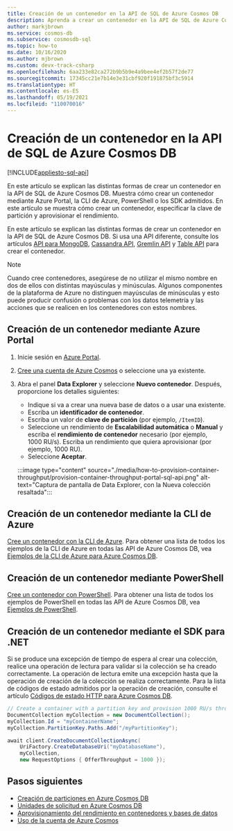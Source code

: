 ```yaml
---
title: Creación de un contenedor en la API de SQL de Azure Cosmos DB
description: Aprenda a crear un contenedor en la API de SQL de Azure Cosmos DB mediante Azure Portal, .NET, Java, Python, Node.js y otros SDK.
author: markjbrown
ms.service: cosmos-db
ms.subservice: cosmosdb-sql
ms.topic: how-to
ms.date: 10/16/2020
ms.author: mjbrown
ms.custom: devx-track-csharp
ms.openlocfilehash: 6aa233e82ca272b9b5b9e4a9bee4ef2b57f2de77
ms.sourcegitcommit: 17345cc21e7b14e3e31cbf920f191875bf3c5914
ms.translationtype: HT
ms.contentlocale: es-ES
ms.lasthandoff: 05/19/2021
ms.locfileid: "110070016"
---
```

# <a name="create-a-container-in-azure-cosmos-db-sql-api"></a>Creación de un contenedor en la API de SQL de Azure Cosmos DB
[!INCLUDE[appliesto-sql-api](includes/appliesto-sql-api.md)]

En este artículo se explican las distintas formas de crear un contenedor en la API de SQL de Azure Cosmos DB. Muestra cómo crear un contenedor mediante Azure Portal, la CLI de Azure, PowerShell o los SDK admitidos. En este artículo se muestra cómo crear un contenedor, especificar la clave de partición y aprovisionar el rendimiento.

En este artículo se explican las distintas formas de crear un contenedor en la API de SQL de Azure Cosmos DB. Si usa una API diferente, consulte los artículos [API para MongoDB](how-to-create-container-mongodb.md), [Cassandra API](how-to-create-container-cassandra.md), [Gremlin API](how-to-create-container-gremlin.md) y [Table API](how-to-create-container-table.md) para crear el contenedor.

> [!NOTE]
> Cuando cree contenedores, asegúrese de no utilizar el mismo nombre en dos de ellos con distintas mayúsculas y minúsculas. Algunos componentes de la plataforma de Azure no distinguen mayúsculas de minúsculas y esto puede producir confusión o problemas con los datos telemetría y las acciones que se realicen en los contenedores con estos nombres.

## <a name="create-a-container-using-azure-portal"></a><a id="portal-sql"></a>Creación de un contenedor mediante Azure Portal

1. Inicie sesión en [Azure Portal](https://portal.azure.com/).

1. [Cree una cuenta de Azure Cosmos](create-sql-api-dotnet.md#create-account) o seleccione una ya existente.

1. Abra el panel **Data Explorer** y seleccione **Nuevo contenedor**. Después, proporcione los detalles siguientes:

   * Indique si va a crear una nueva base de datos o a usar una existente.
   * Escriba un **identificador de contenedor**.
   * Escriba un valor de **clave de partición** (por ejemplo, `/ItemID`).
   * Seleccione un rendimiento de **Escalabilidad automática** o **Manual** y escriba el **rendimiento de contenedor** necesario (por ejemplo, 1000 RU/s). Escriba un rendimiento que quiera aprovisionar (por ejemplo, 1000 RU).
   * Seleccione **Aceptar**.

    :::image type="content" source="./media/how-to-provision-container-throughput/provision-container-throughput-portal-sql-api.png" alt-text="Captura de pantalla de Data Explorer, con la Nueva colección resaltada":::

## <a name="create-a-container-using-azure-cli"></a><a id="cli-sql"></a> Creación de un contenedor mediante la CLI de Azure

[Cree un contenedor con la CLI de Azure](manage-with-cli.md#create-a-container). Para obtener una lista de todos los ejemplos de la CLI de Azure en todas las API de Azure Cosmos DB, vea [Ejemplos de la CLI de Azure para Azure Cosmos DB](cli-samples.md).

## <a name="create-a-container-using-powershell"></a>Creación de un contenedor mediante PowerShell

[Cree un contenedor con PowerShell](manage-with-powershell.md#create-container). Para obtener una lista de todos los ejemplos de PowerShell en todas las API de Azure Cosmos DB, vea [Ejemplos de PowerShell](powershell-samples.md).

## <a name="create-a-container-using-net-sdk"></a><a id="dotnet-sql"></a>Creación de un contenedor mediante el SDK para .NET

Si se produce una excepción de tiempo de espera al crear una colección, realice una operación de lectura para validar si la colección se ha creado correctamente. La operación de lectura emite una excepción hasta que la operación de creación de la colección se realiza correctamente. Para la lista de códigos de estado admitidos por la operación de creación, consulte el artículo [Códigos de estado HTTP para Azure Cosmos DB](/rest/api/cosmos-db/http-status-codes-for-cosmosdb).

```csharp
// Create a container with a partition key and provision 1000 RU/s throughput.
DocumentCollection myCollection = new DocumentCollection();
myCollection.Id = "myContainerName";
myCollection.PartitionKey.Paths.Add("/myPartitionKey");

await client.CreateDocumentCollectionAsync(
    UriFactory.CreateDatabaseUri("myDatabaseName"),
    myCollection,
    new RequestOptions { OfferThroughput = 1000 });
```

## <a name="next-steps"></a>Pasos siguientes

* [Creación de particiones en Azure Cosmos DB](partitioning-overview.md)
* [Unidades de solicitud en Azure Cosmos DB](request-units.md)
* [Aprovisionamiento del rendimiento en contenedores y bases de datos](set-throughput.md)
* [Uso de la cuenta de Azure Cosmos](./account-databases-containers-items.md)
